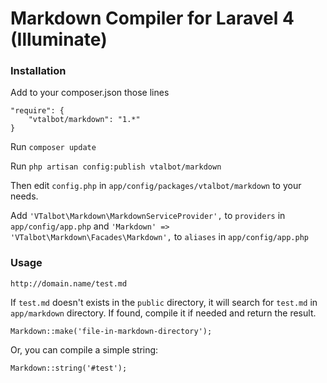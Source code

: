# Markdown Compiler for Laravel 4 (Illuminate)

### Installation

Add to your composer.json those lines

    "require": {
        "vtalbot/markdown": "1.*"
    }

Run `composer update`

Run `php artisan config:publish vtalbot/markdown`

Then edit `config.php` in `app/config/packages/vtalbot/markdown` to your needs.

Add `'VTalbot\Markdown\MarkdownServiceProvider',` to `providers` in `app/config/app.php`
and `'Markdown' => 'VTalbot\Markdown\Facades\Markdown',` to `aliases` in `app/config/app.php`

### Usage

    http://domain.name/test.md

If `test.md` doesn't exists in the `public` directory, it will search for `test.md` in `app/markdown` directory.
If found, compile it if needed and return the result.

    Markdown::make('file-in-markdown-directory');

Or, you can compile a simple string:

    Markdown::string('#test');
